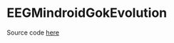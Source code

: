 # EEGMindroidGokEvolution

Source code [here](https://github.com/jaimegucu/EEGMindroidGokEvolution/tree/main/EEG%20Mindroid%20GokEvolution/src/com/app/eeg_mindroid_gokevolution)
